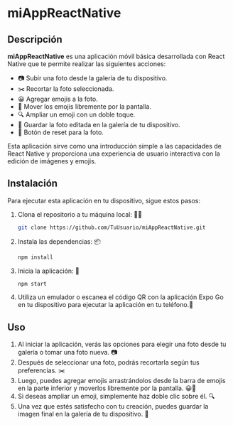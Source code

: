 # miAppReactNative

## Descripción
**miAppReactNative** es una aplicación móvil básica desarrollada con React Native que te permite realizar las siguientes acciones:

- 📷 Subir una foto desde la galería de tu dispositivo.
- ✂️ Recortar la foto seleccionada.
- 😀 Agregar emojis a la foto.
- 🚀 Mover los emojis libremente por la pantalla.
- 🔍 Ampliar un emoji con un doble toque.
- 💾 Guardar la foto editada en la galería de tu dispositivo.
- 🔁 Botón de reset para la foto.

Esta aplicación sirve como una introducción simple a las capacidades de React Native y proporciona una experiencia de usuario interactiva con la edición de imágenes y emojis.

## Instalación
Para ejecutar esta aplicación en tu dispositivo, sigue estos pasos:

1. Clona el repositorio a tu máquina local: 👨‍💻

   ```bash
   git clone https://github.com/TuUsuario/miAppReactNative.git

2. Instala las dependencias: 📦

      ```bash
      npm install

3. Inicia la aplicación: 🚀

      ```bash
      npm start

4. Utiliza un emulador o escanea el código QR con la aplicación Expo Go en tu dispositivo para ejecutar la aplicación en tu teléfono.📱



## Uso
1. Al iniciar la aplicación, verás las opciones para elegir una foto desde tu galería o tomar una foto nueva. 📷
2. Después de seleccionar una foto, podrás recortarla según tus preferencias. ✂️
3. Luego, puedes agregar emojis arrastrándolos desde la barra de emojis en la parte inferior y moverlos libremente por la pantalla. 😀🚀
4. Si deseas ampliar un emoji, simplemente haz doble clic sobre él. 🔍
5. Una vez que estés satisfecho con tu creación, puedes guardar la imagen final en la galería de tu dispositivo. 💾
